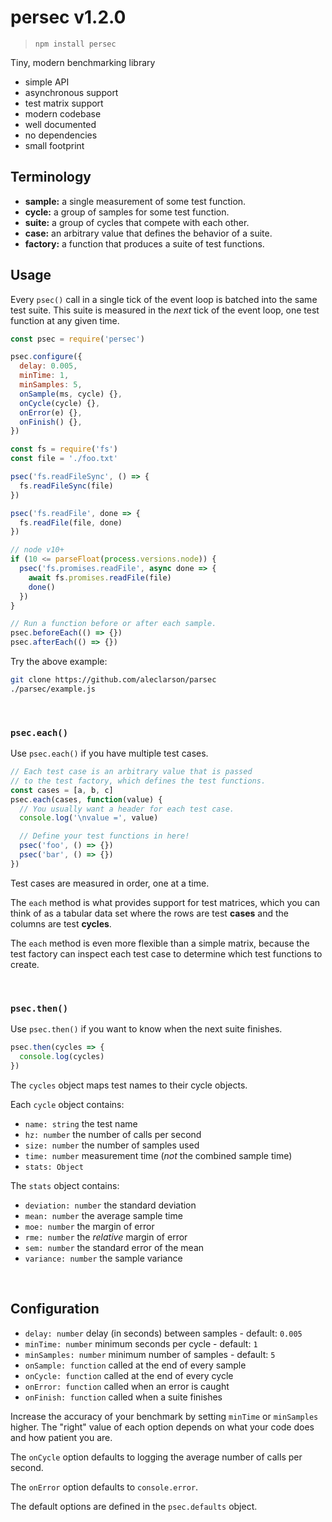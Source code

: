 # persec v1.2.0

> ```
> npm install persec
> ```

Tiny, modern benchmarking library

- simple API
- asynchronous support
- test matrix support
- modern codebase
- well documented
- no dependencies
- small footprint

## Terminology

- **sample:** a single measurement of some test function.
- **cycle:** a group of samples for some test function.
- **suite:** a group of cycles that compete with each other.
- **case:** an arbitrary value that defines the behavior of a suite.
- **factory:** a function that produces a suite of test functions.

## Usage

Every `psec()` call in a single tick of the event loop is batched
into the same test suite. This suite is measured in the _next_ tick
of the event loop, one test function at any given time.

```js
const psec = require('persec')

psec.configure({
  delay: 0.005,
  minTime: 1,
  minSamples: 5,
  onSample(ms, cycle) {},
  onCycle(cycle) {},
  onError(e) {},
  onFinish() {},
})

const fs = require('fs')
const file = './foo.txt'

psec('fs.readFileSync', () => {
  fs.readFileSync(file)
})

psec('fs.readFile', done => {
  fs.readFile(file, done)
})

// node v10+
if (10 <= parseFloat(process.versions.node)) {
  psec('fs.promises.readFile', async done => {
    await fs.promises.readFile(file)
    done()
  })
}

// Run a function before or after each sample.
psec.beforeEach(() => {})
psec.afterEach(() => {})
```

Try the above example:

```sh
git clone https://github.com/aleclarson/parsec
./parsec/example.js
```

&nbsp;

### `psec.each()`

Use `psec.each()` if you have multiple test cases.

```js
// Each test case is an arbitrary value that is passed
// to the test factory, which defines the test functions.
const cases = [a, b, c]
psec.each(cases, function(value) {
  // You usually want a header for each test case.
  console.log('\nvalue =', value)

  // Define your test functions in here!
  psec('foo', () => {})
  psec('bar', () => {})
})
```

Test cases are measured in order, one at a time.

The `each` method is what provides support for test matrices, which you can
think of as a tabular data set where the rows are test **cases** and the
columns are test **cycles**.

The `each` method is even more flexible than a simple matrix, because the test
factory can inspect each test case to determine which test functions to create.

&nbsp;

### `psec.then()`

Use `psec.then()` if you want to know when the next suite finishes.

```js
psec.then(cycles => {
  console.log(cycles)
})
```

The `cycles` object maps test names to their cycle objects.

Each `cycle` object contains:

- `name: string` the test name
- `hz: number` the number of calls per second
- `size: number` the number of samples used
- `time: number` measurement time (_not_ the combined sample time)
- `stats: Object`

The `stats` object contains:

- `deviation: number` the standard deviation
- `mean: number` the average sample time
- `moe: number` the margin of error
- `rme: number` the _relative_ margin of error
- `sem: number` the standard error of the mean
- `variance: number` the sample variance

&nbsp;

## Configuration

- `delay: number` delay (in seconds) between samples - default: `0.005`
- `minTime: number` minimum seconds per cycle - default: `1`
- `minSamples: number` minimum number of samples - default: `5`
- `onSample: function` called at the end of every sample
- `onCycle: function` called at the end of every cycle
- `onError: function` called when an error is caught
- `onFinish: function` called when a suite finishes

Increase the accuracy of your benchmark by setting `minTime` or `minSamples`
higher. The "right" value of each option depends on what your code does and
how patient you are.

The `onCycle` option defaults to logging the average number of calls per second.

The `onError` option defaults to `console.error`.

The default options are defined in the `psec.defaults` object.
